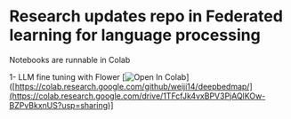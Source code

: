 # Research updates repo in Federated learning for language processing

Notebooks are runnable in Colab

1- LLM fine tuning with Flower [![Open In Colab](https://colab.research.google.com/assets/colab-badge.svg)]([https://colab.research.google.com/github/weiji14/deepbedmap/](https://colab.research.google.com/drive/1TFcfJk4vxBPV3PjAQlKOw-BZPvBkxnUS?usp=sharing)]
